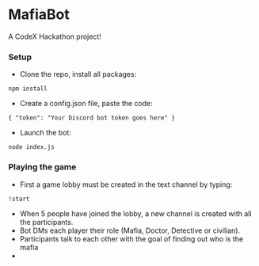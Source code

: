# MafiaBot
A CodeX Hackathon project!

### Setup
* Clone the repo, install all packages:

`npm install`
* Create a config.json file, paste the code:

`{
  "token": "Your Discord bot token goes here"
}`
* Launch the bot:

`node index.js`

### Playing the game

* First a game lobby must be created in the text channel by typing:

`!start`

* When 5 people have joined the lobby, a new channel is created with all the participants.
* Bot DMs each player their role (Mafia, Doctor, Detective or civilian).
* Participants talk to each other with the goal of finding out who is the mafia
* 
